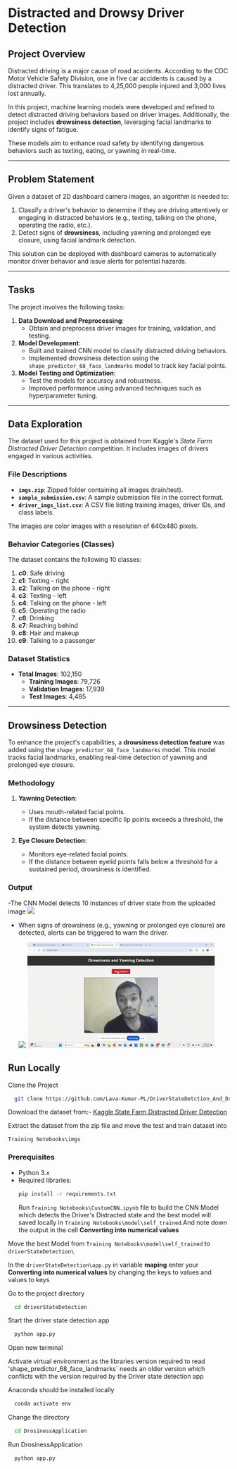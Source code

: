 # Distracted and Drowsy Driver Detection

## Project Overview

Distracted driving is a major cause of road accidents. According to the CDC Motor Vehicle Safety Division, one in five car accidents is caused by a distracted driver. This translates to 4,25,000 people injured and 3,000 lives lost annually.

In this project, machine learning models were developed and refined to detect distracted driving behaviors based on driver images. Additionally, the project includes **drowsiness detection**, leveraging facial landmarks to identify signs of fatigue.

These models aim to enhance road safety by identifying dangerous behaviors such as texting, eating, or yawning in real-time.

---

## Problem Statement

Given a dataset of 2D dashboard camera images, an algorithm is needed to:

1. Classify a driver's behavior to determine if they are driving attentively or engaging in distracted behaviors (e.g., texting, talking on the phone, operating the radio, etc.).
2. Detect signs of **drowsiness**, including yawning and prolonged eye closure, using facial landmark detection.

This solution can be deployed with dashboard cameras to automatically monitor driver behavior and issue alerts for potential hazards.

---

## Tasks

The project involves the following tasks:

1. **Data Download and Preprocessing**:
   - Obtain and preprocess driver images for training, validation, and testing.
2. **Model Development**:
   - Built and trained CNN model to classify distracted driving behaviors.
   - Implemented drowsiness detection using the `shape_predictor_68_face_landmarks` model to track key facial points.
3. **Model Testing and Optimization**:
   - Test the models for accuracy and robustness.
   - Improved performance using advanced techniques such as hyperparameter tuning.

---

## Data Exploration

The dataset used for this project is obtained from Kaggle's _State Farm Distracted Driver Detection_ competition. It includes images of drivers engaged in various activities.

### File Descriptions

- **`imgs.zip`**: Zipped folder containing all images (train/test).
- **`sample_submission.csv`**: A sample submission file in the correct format.
- **`driver_imgs_list.csv`**: A CSV file listing training images, driver IDs, and class labels.

The images are color images with a resolution of 640x480 pixels.

### Behavior Categories (Classes)

The dataset contains the following 10 classes:

1. **c0**: Safe driving
2. **c1**: Texting - right
3. **c2**: Talking on the phone - right
4. **c3**: Texting - left
5. **c4**: Talking on the phone - left
6. **c5**: Operating the radio
7. **c6**: Drinking
8. **c7**: Reaching behind
9. **c8**: Hair and makeup
10. **c9**: Talking to a passenger

### Dataset Statistics

- **Total Images**: 102,150
  - **Training Images**: 79,726
  - **Validation Images**: 17,939
  - **Test Images**: 4,485

---

## Drowsiness Detection

To enhance the project's capabilities, a **drowsiness detection feature** was added using the `shape_predictor_68_face_landmarks` model. This model tracks facial landmarks, enabling real-time detection of yawning and prolonged eye closure.

### Methodology

1. **Yawning Detection**:

   - Uses mouth-related facial points.
   - If the distance between specific lip points exceeds a threshold, the system detects yawning.

2. **Eye Closure Detection**:
   - Monitors eye-related facial points.
   - If the distance between eyelid points falls below a threshold for a sustained period, drowsiness is identified.

  ### Output
   -The CNN Model detects 10 instances of driver state from the uploaded image
      ![](https://github.com/Lava-Kumar-PL/DriverStateDetction_And_DrosinessDetection/blob/main/driverStateDetection/uploads/imgs/driverStateDetection.gif)

   - When signs of drowsiness (e.g., yawning or prolonged eye closure) are detected, alerts can be triggered to warn the driver.
  
     <img src="https://github.com/Lava-Kumar-PL/DriverStateDetction_And_DrosinessDetection/blob/main/DrosinessApplication/imgs/drowsinessDetection.gif" width="400" />  ![](https://github.com/Lava-Kumar-PL/DriverStateDetction_And_DrosinessDetection/blob/main/DrosinessApplication/imgs/drowsinessDetection2.gif)



## Run Locally

Clone the Project

```bash
  git clone https://github.com/Lava-Kumar-PL/DriverStateDetction_And_DrosinessDetection.git
```

Download the dataset from:-
[Kaggle State Farm Distracted Driver Detection](https://www.kaggle.com/c/state-farm-distracted-driver-detection/data)

Extract the dataset from the zip file and move the test and train dataset into

```
Training Notebooks\imgs
```

### Prerequisites

- Python 3.x
- Required libraries:
  ```bash
  pip install -r requirements.txt
  ```
  Run `Training Notebooks\CustomCNN.ipynb` file to build the CNN Model which detects the Driver's Distracted state and the best model will saved locally in `Training Notebooks\model\self_trained`.And note down the output in the cell **Converting into numerical values**

Move the best Model from `Training Notebooks\model\self_trained` to `driverStateDetection\`

In the `driverStateDetection\app.py` in variable **maping** enter your **Converting into numerical values** by changing the keys to values and values to keys

Go to the project directory

```bash
  cd driverStateDetection
```

Start the driver state detection app

```bash
  python app.py
```

Open new terminal

Activate virtual environment as the libraries version required to read 'shape_predictor_68_face_landmarks` needs an older version which conflicts with the version required by the Driver state detection app

Anaconda should be installed locally

```bash
  conda activate env
```

Change the directory

```bash
  cd DrosinessApplication
```

Run DrosinessApplication

```bash
  python app.py
```

